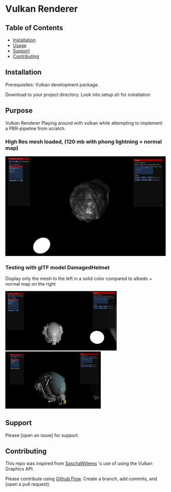 # Vulkan Renderer


## Table of Contents

- [Installation](#installation)
- [Usage](#usage)
- [Support](#support)
- [Contributing](#contributing)



## Installation
Prerequisites:
Vulkan development package.

Download to your project directory.
Look into setup.sh for installation

## Purpose

Vulkan Renderer
Playing around with vulkan while attempting to implement a PBR-pipeline from scratch.


### High Res mesh loaded, (120 mb with phong lightning + normal map)
<p float="center">
  <img src="/Pictures/vulkan_render.png" alt="render" width="600" />
</p>

### Testing with glTF model DamagedHelmet
Display only the mesh to the left in a solid color compared to albedo + normal map on the right
<p float="center">
  <img src="/Pictures/vulkan_render2.png" alt="render" width="350" />
  <img src="/Pictures/vulkan_render3.png" alt="render" width="300" />
</p>



## Support

Please [open an issue] for support.

## Contributing
This repo was inspired from
[SaschaWillems](https://github.com/SaschaWillems/Vulkan-glTF-PBR) 's use of using the Vulkan Graphics API.

Please contribute using [Github Flow](https://guides.github.com/introduction/flow/). Create a branch, add commits, and [open a pull request].
